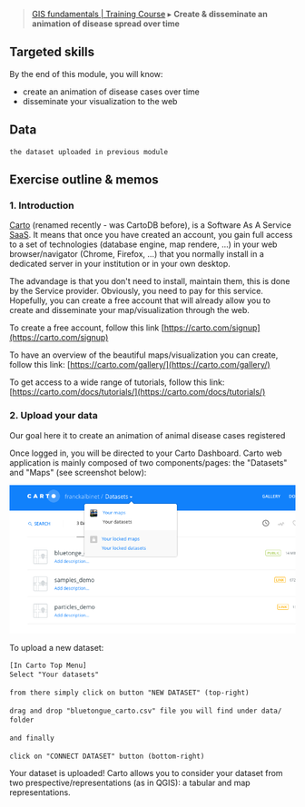 > [GIS fundamentals | Training Course](agenda.md) ▸ **Create & disseminate an animation of disease spread over time**

## Targeted skills
By the end of this module, you will know:
* create an animation of disease cases over time
* disseminate your visualization to the web

## Data

```
the dataset uploaded in previous module
```

## Exercise outline & memos


### 1. Introduction

[Carto](https://carto.com/) (renamed recently - was CartoDB before), is a Software As A Service [SaaS](https://en.wikipedia.org/wiki/Software_as_a_service). It means that once you have created an account, you gain full access to a set of technologies (database engine, map rendere, ...) in your web browser/navigator (Chrome, Firefox, ...) that you normally install in a dedicated server in your institution or in your own desktop. 

The advandage is that you don't need to install, maintain them, this is done by the Service provider. Obviously, you need to pay for this service. Hopefully, you can create a free account that will already allow you to create and disseminate your map/visualization through the web. 

To create a free account, follow this link [https://carto.com/signup](https://carto.com/signup)

To have an overview of the beautiful maps/visualization you can create, follow this link: [https://carto.com/gallery/](https://carto.com/gallery/)

To get access to a wide range of tutorials, follow this link: [https://carto.com/docs/tutorials/](https://carto.com/docs/tutorials/)

### 2. Upload your data
Our goal here it to create an animation of animal disease cases registered 

Once logged in, you will be directed to your Carto Dashboard. Carto web application is mainly composed of two components/pages: the "Datasets" and "Maps" (see screenshot below):

![Carto datasets & Maps](img/carto-datasets-maps.png)

To upload a new dataset:

```
[In Carto Top Menu]
Select "Your datasets"

from there simply click on button "NEW DATASET" (top-right)

drag and drop "bluetongue_carto.csv" file you will find under data/ folder

and finally

click on "CONNECT DATASET" button (bottom-right)
```
Your dataset is uploaded! Carto allows you to consider your dataset from two prespective/representations (as in QGIS): a tabular and map representations.


